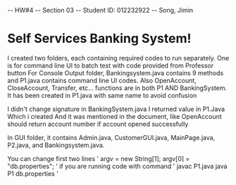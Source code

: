 -- HW#4
-- Section 03
-- Student ID: 012232922
-- Song, Jimin

# Self Services Banking System!

I created two folders, each containing required codes to run separately.
One is for command line UI to batch test with code provided from Professor button
For Console Output folder, Bankingsystem.java contains 9 methods and P1.java contains command line UI codes. Also OpenAccount, CloseAccount, Transfer, etc... functions are in both P1 AND BankingSystem. It has been created in P1.java with same name to avoid confusion

I didn't change signature in BankingSystem.java
I returned value in P1.Java Which i created
And it was mentioned in the document, like OpenAccount should return account number if account opened successfully

In GUI folder, it contains Admin.java, CustomerGUI.java, MainPage.java, P2.java, and Bankingsystem.java.

You can change first two lines
'
argv = new String[1];
argv[0] = "db.properties";
'
if you are running code with command
'
javac P1.java
java P1 db.properties
'
